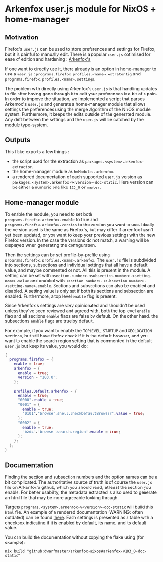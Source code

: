 
# Arkenfox user.js module for NixOS + home-manager

## Motivation

Firefox's `user.js` can be used to store preferences and settings for Firefox,
but it is painful to manually edit. There is a popular `user.js` optimised for
ease of edition and hardening :
[Arkenfox's](https://github.com/arkenfox/user.js).

If one want to directly use it, there already is an option in home-manager to
use a `user.js` : `programs.firefox.profiles.<name>.extraConfig` and
`programs.firefox.profiles.<name>.settings`.

The problem with directly using Arkenfox's `user.js` is that handling updates to
file after having gone through it to edit your preferences is a bit of a pain.
In order to improve the situation, we implemented a script that parses
Arkenfox's `user.js` and generate a home-manager module that allows settings the
preferences using the merge algorithm of the NixOS module system. Furthermore,
it keeps the edits outside of the generated module. Any drift between the
settings and the `user.js` will be catched by the module type-system.

## Outputs

This flake exports a few things :
- the script used for the extraction as `packages.<system>.arkenfox-extractor`.
- the home-manager module as `hmModules.arkenfox`.
- a rendered documentation of each supported `user.js` version as
  `packages.<system>.arkenfox-v<version>-doc-static`. Here version can be either
  a numeric one like `103_0` or `master`.

## Home-manager module

To enable the module, you need to set both `programs.firefox.arkenfox.enable` to
true and `programs.firefox.arkenfox.version` to the version you want to use.
Ideally the version used is the same as Firefox's, but may differ if arkenfox
hasn't yet been updated, or you want to keep your previous settings with the new
Firefox version. In the case the versions do not match, a warning will be
displayed when generating the configuration.

Then the settings can be set profile-by-profile using
`programs.firefox.profiles.<name>.arkenfox`. The `user.js` file is subdivided
into sections, subsections and individual settings that all have a default
value, and may be commented or not. All this is present in the module. A setting
can be set with `<section-number>.<subsection-number>.<setting-name>.value` and
enabled with `<section-number>.<subsection-number>.<setting-name>.enable`.
Sections and subsections can also be enabled and disabled. A setting value is
only set if both its sections and subsection are enabled. Furthermore, a top
level `enable` flag is present.

Since Arkenfox's settings are *very* opinionated and shouldn't be used unless
they've been reviewed and agreed with, both the top level `enable` flag and all
sections `enable` flags are false by default. On the other hand, the subsections
`enable` flags are true by default.

For example, if you want to enable the `TOPLEVEL`, `STARTUP` and `GEOLOCATION`
sections, but still have firefox check if it is the default browser, and you
want to enable the search region setting that is commented in the default
`user.js` but keep its value, you would do:

```nix
{
  programs.firefox = {
    enable = true;
    arkenfox = {
      enable = true;
      version = "103.0";
    };
    
    profiles.Default.arkenfox = {
      enable = true;
      "0000".enable = true;
      "0001" = {
        enable = true;
        "0101"."browser.shell.checkDefaultBrowser".value = true;
      };
      "0002" = {
        enable = true;
        "0204"."browser.search.region".enable = true;
      };
    };
  };
}
```

## Documentation

Finding the section and subsection numbers and the option names can be a bit
complicated. The authoritative source of truth is of course the `user.js` file
on Arkenfox's github, which you should read, at least the section you enable.
For better usability, the metadata extracted is also used to generate an html
file that may be more agreeable looking through.

Targets `programs.<system>.arkenfox-v<version>-doc-static` will build this
`html` file. An example of a rendered documentation (WARNING: often outdated)
can be found [there](https://arkenfox.dwarfmaster.net). Each settings is
presented as a table with a checkbox indicating if it is enabled by default, its
name, and its default value.

You can build the documentation without copying the flake using (for example):
```shell
nix build "github:dwarfmaster/arkenfox-nixos#arkenfox-v103_0-doc-static"
```


